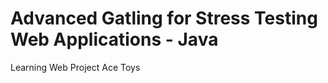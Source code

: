 Advanced Gatling for Stress Testing Web Applications - Java 
============================================

Learning
Web Project Ace Toys